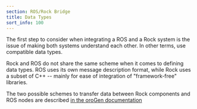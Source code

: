 ```yaml
---
section: ROS/Rock Bridge
title: Data Types
sort_info: 100
---
```

The first step to consider when integrating a ROS and a Rock system is the issue
of making both systems understand each other. In other terms, use compatible
data types.

Rock and ROS do not share the same scheme when it comes to defining data types.
ROS uses its own message description format, while Rock uses a subset of C++ --
mainly for ease of integration of "framework-free" libraries.

The two possible schemes to transfer data between Rock components and ROS nodes
are described [in the oroGen documentation](../orogen/transports/ros.html)
